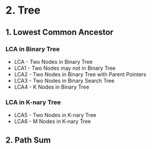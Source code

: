 # 2. Tree

## 1. Lowest Common Ancestor

### LCA in Binary Tree

* LCA - Two Nodes in Binary Tree
* LCA1 - Two Nodes may not in Binary Tree
* LCA2 - Two Nodes in Binary Tree with Parent Pointers
* LCA3 - Two Nodes in Binary Search Tree
* LCA4 - K Nodes in Binary Tree

### LCA in K-nary Tree

* LCA5 - Two Nodes in K-nary Tree
* LCA6 - M Nodes in K-nary Tree

## 2. Path Sum

